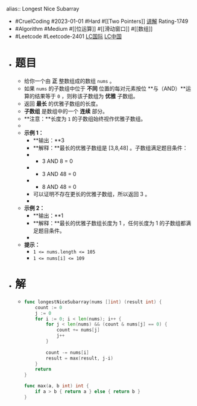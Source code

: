 alias:: Longest Nice Subarray

- #CruelCoding #2023-01-01 #Hard #[[Two Pointers]] [讲解](https://youtu.be/stXRx71prEE) Rating-1749
- #Algorithm #Medium #[[位运算]] #[[滑动窗口]] #[[数组]]
- #Leetcode #Leetcode-2401 [LC国际](https://leetcode.com/problems/longest-nice-subarray/) [LC中国](https://leetcode.cn/problems/longest-nice-subarray/)
- # 题目
	- 给你一个由 **正** 整数组成的数组 `nums` 。
	- 如果 `nums` 的子数组中位于 **不同** 位置的每对元素按位 **与（AND）**运算的结果等于 `0` ，则称该子数组为 **优雅** 子数组。
	- 返回 **最长** 的优雅子数组的长度。
	- **子数组** 是数组中的一个 **连续** 部分。
	- **注意：**长度为 `1` 的子数组始终视作优雅子数组。
	-
	- **示例 1：**
		- **输出：**3
		- **解释：**最长的优雅子数组是 [3,8,48] 。子数组满足题目条件：
		- - 3 AND 8 = 0
		- - 3 AND 48 = 0
		- - 8 AND 48 = 0
		- 可以证明不存在更长的优雅子数组，所以返回 3 。
		-
	- **示例 2：**
		- **输出：**1
		- **解释：**最长的优雅子数组长度为 1 ，任何长度为 1 的子数组都满足题目条件。
		-
	- **提示：**
		- `1 <= nums.length <= 105`
		- `1 <= nums[i] <= 109`
- # 解
	- ```go
	  func longestNiceSubarray(nums []int) (result int) {
	      count := 0
	      j := 0
	      for i := 0; i < len(nums); i++ {
	          for j < len(nums) && (count & nums[j] == 0) {
	              count += nums[j]
	              j++
	          }
	          
	          count -= nums[i]
	          result = max(result, j-i)
	      }
	      return 
	  }
	  
	  func max(a, b int) int {
	      if a > b { return a } else { return b }
	  }
	  ```
